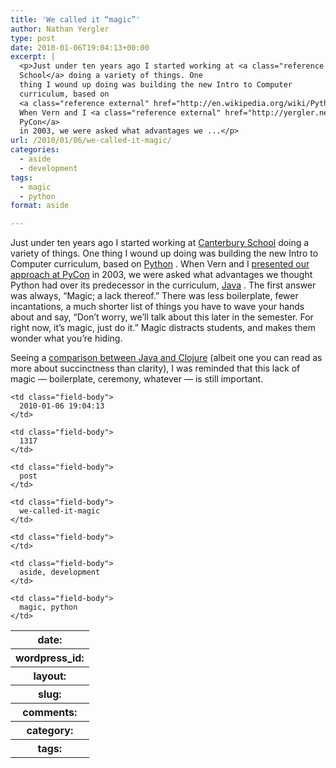 ```yaml
---
title: 'We called it “magic”'
author: Nathan Yergler
type: post
date: 2010-01-06T19:04:13+00:00
excerpt: |
  <p>Just under ten years ago I started working at <a class="reference external" href="http://canterburyschool.org">Canterbury
  School</a> doing a variety of things. One
  thing I wound up doing was building the new Intro to Computer
  curriculum, based on
  <a class="reference external" href="http://en.wikipedia.org/wiki/Python_(programming_language)">Python</a>.
  When Vern and I <a class="reference external" href="http://yergler.net/talks/2003/teaching-programming-with-python-and-pygame/">presented our approach at
  PyCon</a>
  in 2003, we were asked what advantages we ...</p>
url: /2010/01/06/we-called-it-magic/
categories:
  - aside
  - development
tags:
  - magic
  - python
format: aside

---
```

Just under ten years ago I started working at [Canterbury School][1]  doing a variety of things. One thing I wound up doing was building the new Intro to Computer curriculum, based on [Python][2] . When Vern and I [presented our approach at PyCon][3]  in 2003, we were asked what advantages we thought Python had over its predecessor in the curriculum, [Java][4] . The first answer was always, “Magic; a lack thereof.” There was less boilerplate, fewer incantations, a much shorter list of things you have to wave your hands about and say, “Don’t worry, we’ll talk about this later in the semester. For right now, it’s magic, just do it.” Magic distracts students, and makes them wonder what you’re hiding.

Seeing a [comparison between Java and Clojure][5]  (albeit one you can read as more about succinctness than clarity), I was reminded that this lack of magic — boilerplate, ceremony, whatever — is still important.

<table class="docutils field-list" frame="void" rules="none">
  <col class="field-name" /> <col class="field-body" /> <tr class="field">
    <th class="field-name">
      date:
    </th>

    <td class="field-body">
      2010-01-06 19:04:13
    </td>
  </tr>

  <tr class="field">
    <th class="field-name">
      wordpress_id:
    </th>

    <td class="field-body">
      1317
    </td>
  </tr>

  <tr class="field">
    <th class="field-name">
      layout:
    </th>

    <td class="field-body">
      post
    </td>
  </tr>

  <tr class="field">
    <th class="field-name">
      slug:
    </th>

    <td class="field-body">
      we-called-it-magic
    </td>
  </tr>

  <tr class="field">
    <th class="field-name">
      comments:
    </th>

    <td class="field-body">
    </td>
  </tr>

  <tr class="field">
    <th class="field-name">
      category:
    </th>

    <td class="field-body">
      aside, development
    </td>
  </tr>

  <tr class="field">
    <th class="field-name">
      tags:
    </th>

    <td class="field-body">
      magic, python
    </td>
  </tr>
</table>

 [1]: http://canterburyschool.org
 [2]: http://en.wikipedia.org/wiki/Python_(programming_language)
 [3]: http://yergler.net/talks/2003/teaching-programming-with-python-and-pygame/
 [4]: http://en.wikipedia.org/wiki/Java_(programming_language)
 [5]: http://www.bestinclass.dk/index.php/2009/09/java-vs-clojure-lets-talk-ceremony/
